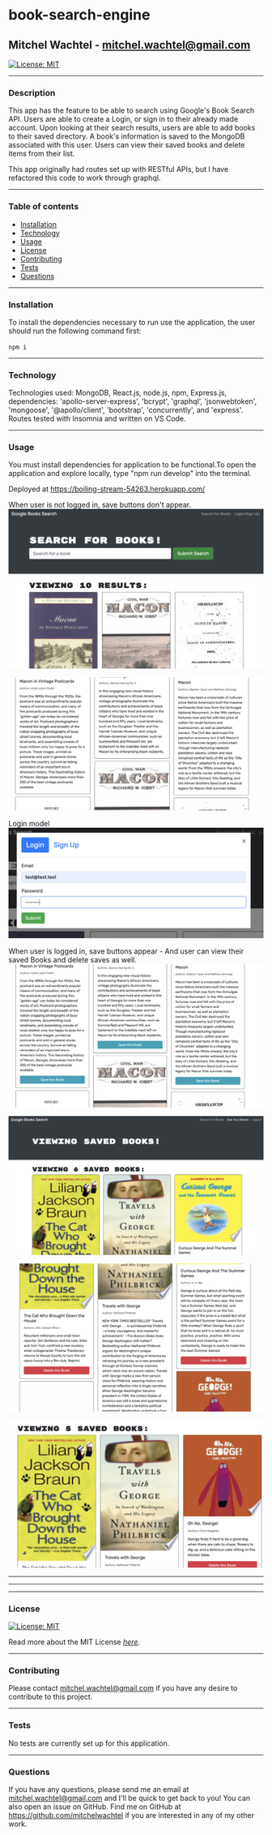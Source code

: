 # book-search-engine
## Mitchel Wachtel - mitchel.wachtel@gmail.com

[![License: MIT](https://img.shields.io/badge/License-MIT-yellow.svg)](https://opensource.org/licenses/MIT)

---
### Description
This app has the feature to be able to search using Google's Book Search API. Users are able to create a Login, or sign in to their already made account. Upon looking at their search results, users are able to add books to their saved directory. A book's information is saved to the MongoDB associated with this user. Users can view their saved books and delete items from their list.

This app originally had routes set up with RESTful APIs, but I have refactored this code to work through graphql.

---
### Table of contents
* [Installation](#installation)
* [Technology](#technology)
* [Usage](#usage)
* [License](#license)
* [Contributing](#contributing)
* [Tests](#tests)
* [Questions](#questions)
---

### Installation
To install the dependencies necessary to run use the application, the user should run the following command first:

`npm i`

---

### Technology

Technologies used: MongoDB, React.js, node.js, npm, Express.js, dependencies: 'apollo-server-express', 'bcrypt', 'graphql', 'jsonwebtoken', 'mongoose', '@apollo/client', 'bootstrap', 'concurrently', and 'express'. Routes tested with Insomnia and written on VS Code.

---
### Usage
You must install dependencies for application to be functional.To open the application and explore locally, type "npm run develop" into the terminal.

Deployed at https://boiling-stream-54263.herokuapp.com/

When user is not logged in, save buttons don't appear.
![not Logged in](./assets/images/noLogin.png)

![no buttons](./assets/images/noButton.png)

Login model
![Login screen](./assets/images/login.png)

When user is logged in, save buttons appear - And user can view their saved Books and delete saves as well.
![add Button appears](./assets/images/addButton.png)

![saved Books](./assets/images/savedBooks.png)

![delete button](./assets/images/deleteButton.png)

![book deleted](./assets/images/deleteBook.png)

---
---
---
### License

[![License: MIT](https://img.shields.io/badge/License-MIT-yellow.svg)](https://opensource.org/licenses/MIT)

Read more about the MIT License *[here](https://opensource.org/licenses/MIT)*.

---
### Contributing
Please contact mitchel.wachtel@gmail.com if you have any desire to contribute to this project.

---
### Tests
No tests are currently set up for this application.

---
### Questions
If you have any questions, please send me an email at mitchel.wachtel@gmail.com and I'll be quick to get back to you! You can also open an issue on GitHub. Find me on GitHub at https://github.com/mitchelwachtel if you are interested in any of my other work.



